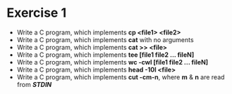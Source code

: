 # Exercise 1
* Write a C program, which implements **cp \<file1\> \<file2\>**
* Write a C program, which implements **cat** with no arguments
* Write a C program, which implements **cat >> \<file\>** 
* Write a C program, which implements **tee [file1 file2 ... fileN]**
* Write a C program, which implements **wc -cwl [file1 file2 ... fileN]**
* Write a C program, which implements **head -10l \<file\>**
* Write a C program, which implements **cut -cm-n**, where **m** & **n** are read from ***STDIN***  